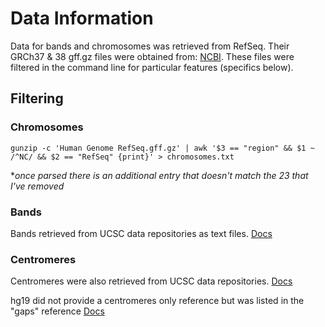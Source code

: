 # Data Information

Data for bands and chromosomes was retrieved from RefSeq. Their GRCh37 & 38 gff.gz files were obtained from: [NCBI](https://www.ncbi.nlm.nih.gov/projects/genome/guide/human/index.shtml). These files were filtered in the command line for particular features (specifics below).

## Filtering

### Chromosomes

```shell
gunzip -c 'Human Genome RefSeq.gff.gz' | awk '$3 == "region" && $1 ~ /^NC/ && $2 == "RefSeq" {print}' > chromosomes.txt
```

**once parsed there is an additional entry that doesn't match the 23 that I've removed*

### Bands

Bands retrieved from UCSC data repositories as text files. [Docs](https://genome.ucsc.edu/cgi-bin/hgTables?db=hg38&hgta_group=map&hgta_track=cytoBand&hgta_table=cytoBand&hgta_doSchema=describe+table+schema)

### Centromeres

Centromeres were also retrieved from UCSC data repositories. [Docs](https://genome.ucsc.edu/cgi-bin/hgTables?db=hg38&hgta_group=map&hgta_track=centromeres&hgta_table=centromeres&hgta_doSchema=describe+table+schema)

hg19 did not provide a centromeres only reference but was listed in the "gaps" reference [Docs](https://genome.ucsc.edu/cgi-bin/hgTables?db=hg19&hgta_group=map&hgta_track=gap&hgta_table=gap&hgta_doSchema=describe+table+schema)

